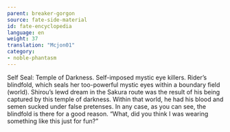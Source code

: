 ```yaml
---
parent: breaker-gorgon
source: fate-side-material
id: fate-encyclopedia
language: en
weight: 37
translation: "Mcjon01"
category:
- noble-phantasm
---
```


Self Seal: Temple of Darkness.
Self-imposed mystic eye killers.
Rider’s blindfold, which seals her too-powerful mystic eyes within a boundary field (world).
Shirou’s lewd dream in the Sakura route was the result of his being captured by this temple of darkness. Within that world, he had his blood and semen sucked under false pretenses.
In any case, as you can see, the blindfold is there for a good reason.
“What, did you think I was wearing something like this just for fun?”
